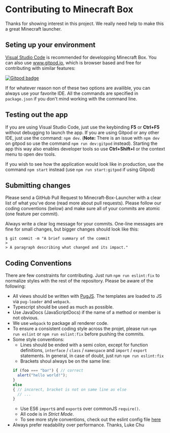 # Contributing to Minecraft Box

Thanks for showing interest in this project. We really need help to make this a great Minecraft launcher.

## Seting up your environment
[Visual Studio Code](https://code.visualstudio.com/) is recommended for developping Minecraft Box.
You can also use www.gitpod.io, which is browser based and free for contributing with similar features:

[![Gitpod badge](https://gitpod.io/button/open-in-gitpod.svg)](https://gitpod.io#https://github.com/lukechu10/Minecraft-Box-Launcher)

If for whatever reason non of these two options are availible, you can always use your favorite IDE.
All the commands are specified in `package.json` if you don't mind working with the command line.

## Testing out the app
If you are using Visual Studio Code, just use the keybinding **F5** or **Ctrl+F5** without debugging to launch the app. If you are using Gitpod or any other IDE, just use the command: `npm dev`. (**Note:** There is an issue with `npm dev` on gitpod so use the command `npm run dev:gitpod` instead). Starting the app this way also enables developer tools so use **Ctrl+Shift+I** or the context menu to open dev tools. 

If you wish to see how the application would look like in production, use the command `npm start` instead (use `npm run start:gitpod` if using Gitpod)

## Submitting changes
Please send a GitHub Pull Request to Minecraft-Box-Launcher with a clear list of what you've done (read more about pull requests). Please follow our coding conventions (below) and make sure all of your commits are atomic (one feature per commit).

Always write a clear log message for your commits. One-line messages are fine for small changes, but bigger changes should look like this:

```
$ git commit -m "A brief summary of the commit
> 
> A paragraph describing what changed and its impact."
```

## Coding Conventions

There are few constraints for contributing. Just run `npm run eslint:fix` to normalize styles with the rest of the repository.
Please be aware of the following:
+ All views should be written with [PugJS](https://pugjs.org/api/getting-started.html). The templates are loaded to JS via `pug-loader` and `webpack`.
+ Typescript should be used as much as possible.
+ Use JavaDocs (JavaScriptDocs) if the name of a method or member is not obvious.
+ We use `webpack` to package all renderer code.
+ To ensure a consistent coding style across the projet, please run `npm run eslint` or `npm run eslint:fix` before pushing the commits.
+ Some style conventions:
  + Lines should be ended with a semi colon, except for function definitions, `interface` / `class` / `namespace` and `import` / `export` statements. In general, in case of doubt, just run `npm run eslint:fix`
  + Brackets shoul always be on the same line:
  ```ts
  if (foo === "bar") { // correct
    alert("hello world!");
  }
  else
  { // incorect, bracket is not on same line as else
    // ...
  }
  ```
  + Use ES6 `import`s and `export`s over commonJS `require()`.
  + All code is in *Strict Mode*.
  + To see more style conventions, check out the eslint config file [here](https://github.com/lukechu10/Minecraft-Box-Launcher/blob/master/.eslintrc.json)
+ Always prefer readability over performance.
Thanks, Luke Chu
